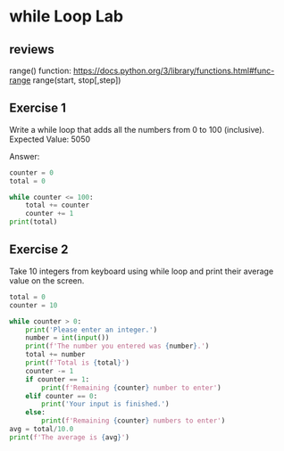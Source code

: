 # while Loop Lab

## reviews

range() function:
https://docs.python.org/3/library/functions.html#func-range
range(start, stop[,step])

## Exercise 1
Write a while loop that adds all the numbers from 0 to 100 (inclusive).
Expected Value: 5050 

Answer:
```python
counter = 0
total = 0

while counter <= 100:
    total += counter
    counter += 1
print(total)
```

### 

## Exercise 2
Take 10 integers from keyboard using while loop and print their average value on the screen.

```python
total = 0
counter = 10

while counter > 0:
    print('Please enter an integer.')
    number = int(input())
    print(f'The number you entered was {number}.')
    total += number
    print(f'Total is {total}')
    counter -= 1
    if counter == 1:
        print(f'Remaining {counter} number to enter')
    elif counter == 0:
        print('Your input is finished.')
    else:
        print(f'Remaining {counter} numbers to enter')
avg = total/10.0
print(f'The average is {avg}')
```
